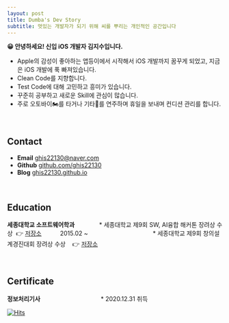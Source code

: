 ```yaml
---
layout: post
title: Dumba's Dev Story
subtitle: 멋있는 개발자가 되기 위해 씨를 뿌리는 개인적인 공간입니다
---
```


**😀 안녕하세요! 신입 iOS 개발자 김지수입니다.** 
- Apple의 감성이 좋아하는 앱등이에서 시작해서 iOS 개발까지 꿈꾸게 되었고, 지금은 iOS 개발에 푹 빠져있습니다.
- Clean Code를 지향합니다.
- Test Code에 대해 고민하고 흥미가 있습니다.
- 꾸준히 공부하고 새로운 Skill에 관심이 많습니다.
- 주로 오토바이🏍를 타거나 기타🎸를 연주하며 휴일을 보내며 컨디션 관리를 합니다.

&nbsp;

## Contact

- **Email**  ghis22130@naver.com
- **Github**  [github.com/ghis22130](github.com/ghis22130)
- **Blog**  [ghis22130.github.io](ghis22130.github.io)

&nbsp;

## Education
**세종대학교 소프트웨어학과**       　 &nbsp;&nbsp;&nbsp;&nbsp;&nbsp;&nbsp;&nbsp;&nbsp;    * 세종대학교 제9회 SW, AI융합 해커톤 장려상 수상  &nbsp;👉 [저장소](https://github.com/ghis22130/Hackerthon_2020)&nbsp;&nbsp;&nbsp;&nbsp;&nbsp;&nbsp;&nbsp;&nbsp;&nbsp;&nbsp; 2015.02 ~        　 &nbsp;&nbsp;&nbsp;&nbsp;&nbsp;&nbsp;&nbsp;&nbsp;&nbsp;&nbsp; &nbsp;&nbsp;&nbsp;&nbsp;&nbsp; &nbsp;&nbsp;&nbsp;&nbsp;&nbsp; &nbsp;&nbsp;&nbsp;&nbsp;&nbsp; &nbsp;&nbsp;&nbsp;     * 세종대학교 제9회 창의설계경진대회 장려상 수상 &nbsp;&nbsp;&nbsp;👉 [저장소](https://github.com/ghis22130/Capstone_20-1)

&nbsp;

## Certificate
**정보처리기사** &nbsp;&nbsp;&nbsp;&nbsp;&nbsp;&nbsp;&nbsp;&nbsp;&nbsp;&nbsp;&nbsp;&nbsp;&nbsp;&nbsp;&nbsp;&nbsp;&nbsp;&nbsp;&nbsp;&nbsp;&nbsp;&nbsp;&nbsp;&nbsp;&nbsp;&nbsp;&nbsp;&nbsp;&nbsp;&nbsp;&nbsp;&nbsp;&nbsp;&nbsp;&nbsp;*  2020.12.31 취득

[![Hits](https://hits.seeyoufarm.com/api/count/incr/badge.svg?url=https%3A%2F%2Fghis22130.github.io&count_bg=%23507A43&title_bg=%23555555&icon=apple.svg&icon_color=%23E7E7E7&title=hits&edge_flat=false)](https://hits.seeyoufarm.com)